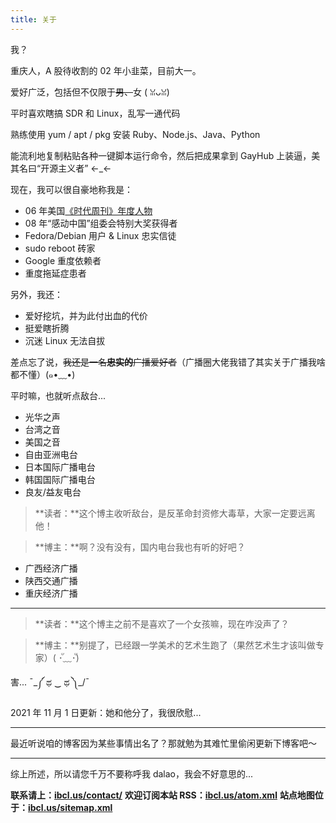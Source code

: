 ```yaml
---
title: 关于
---
```

我？

重庆人，A 股待收割的 02 年小韭菜，目前大一。

爱好广泛，包括但不仅限于~~男、~~女 ( ꈍᴗꈍ)

平时喜欢瞎搞 SDR 和 Linux，乱写一通代码

熟练使用 yum / apt / pkg 安装 Ruby、Node.js、Java、Python

能流利地复制粘贴各种一键脚本运行命令，然后把成果拿到 GayHub 上装逼，美其名曰“开源主义者” ←_←

现在，我可以很自豪地称我是：

 - 06 年美国[《时代周刊》年度人物](https://en.wikipedia.org/wiki/You_%28Time_Person_of_the_Year%29)
 - 08 年“感动中国”组委会特别大奖获得者
 - Fedora/Debian 用户 & Linux 忠实信徒
 - sudo reboot 砖家
 - Google 重度依赖者
 - 重度拖延症患者

另外，我还：

 - 爱好挖坑，并为此付出血的代价
 - 挺爱瞎折腾
 - 沉迷 Linux 无法自拔

差点忘了说，~~我还是一名**忠实的**广播爱好者~~（广播圈大佬我错了其实关于广播我啥都不懂）(๑•﹏•)

平时嘛，也就听点敌台...

 - 光华之声
 - 台湾之音
 - 美国之音
 - 自由亚洲电台
 - 日本国际广播电台
 - 韩国国际广播电台
 - 良友/益友电台

> **读者：**这个博主收听敌台，是反革命封资修大毒草，大家一定要远离他！

> **博主：**啊？没有没有，国内电台我也有听的好吧？

 - 广西经济广播
 - 陕西交通广播
 - 重庆经济广播

---

> **读者：**这个博主之前不是喜欢了一个女孩嘛，现在咋没声了？

> **博主：**别提了，已经跟一学美术的艺术生跑了（果然艺术生才该叫做专家）( ･ั﹏･ั)

害... ¯\_༼ ಥ ‿ ಥ ༽_/¯

2021 年 11 月 1 日更新：她和他分了，我很欣慰...

---

最近听说咱的博客因为某些事情出名了？那就勉为其难忙里偷闲更新下博客吧～

---

综上所述，所以请您千万不要称呼我 dalao，我会不好意思的...

**联系请上：[ibcl.us/contact/](https://ibcl.us/contact/)**
**欢迎订阅本站 RSS：[ibcl.us/atom.xml](https://ibcl.us/atom.xml)**
**站点地图位于：[ibcl.us/sitemap.xml](https://ibcl.us/sitemap.xml)**
